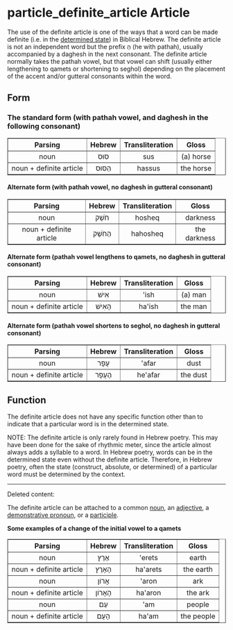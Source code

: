# particle_definite_article Article
The use of the definite article is one of the ways that a word can be made definite (i.e. in the [determined state](https://git.door43.org/Door43/en-uhg/src/master/content/state_determined/02.md)) in Biblical Hebrew. The definite article is not an independent word but the prefix הַ (he with pathah), usually accompanied by a daghesh in the next consonant. The definite article normally takes the pathah vowel, but that vowel can shift (usually either lengthening to qamets or shortening to seghol) depending on the placement of the accent and/or gutteral consonants within the word. 

## Form

### The standard form (with pathah vowel, and daghesh in the following consonant)
<table border="1" class="docutils">
<tr class="row-odd"><th>Parsing</th><th>Hebrew</th><th>Transliteration</th><th>Gloss</th>
</tr>
<tr class="row-even" align="center"><td>noun</td><td>סוּס</td><td>sus</td><td>(a) horse</td>
</tr>
<tr class="row-odd" align="center"><td>noun + definite article</td><td>הַסּוּס</td><td>hassus</td><td>the horse</td>
</tr>
</tbody>
</table>

#### Alternate form (with pathah vowel, no daghesh in gutteral consonant)
<table border="1" class="docutils">
<tr class="row-odd"><th>Parsing</th><th>Hebrew</th><th>Transliteration</th><th>Gloss</th>
</tr>
<tr class="row-even" align="center"><td>noun</td><td>חֹשֶׁק</td><td>hosheq</td><td>darkness</td>
</tr>
<tr class="row-odd" align="center"><td>noun + definite article</td><td>הַחֹשֶׁק</td><td>hahosheq</td><td>the darkness</td>
</tr>
</tbody>
</table>

#### Alternate form (pathah vowel lengthens to qamets, no daghesh in gutteral consonant)
<table border="1" class="docutils">
<tr class="row-odd"><th>Parsing</th><th>Hebrew</th><th>Transliteration</th><th>Gloss</th>
</tr>
<tr class="row-even" align="center"><td>noun</td><td>אִישׁ</td><td>'ish</td><td>(a) man</td>
</tr>
<tr class="row-odd" align="center"><td>noun + definite article</td><td>הָאִישׁ</td><td>ha'ish</td><td>the man</td>
</tr>
</tbody>
</table>

#### Alternate form (pathah vowel shortens to seghol, no daghesh in gutteral consonant)
<table border="1" class="docutils">
<tr class="row-odd"><th>Parsing</th><th>Hebrew</th><th>Transliteration</th><th>Gloss</th>
</tr>
<tr class="row-even" align="center"><td>noun</td><td>עָפָר</td><td>'afar</td><td>dust</td>
</tr>
<tr class="row-odd" align="center"><td>noun + definite article</td><td>הֶעָפָר</td><td>he'afar</td><td>the dust</td>
</tr>
</tbody>
</table>

## Function
The definite article does not have any specific function other than to indicate that a particular word is in the determined state.  



NOTE: The definite article is only rarely found in Hebrew poetry. This may have been done for the sake of rhythmic meter, since the article almost always adds a syllable to a word. In Hebrew poetry, words can be in the determined state even without the definite article.  Therefore, in Hebrew poetry, often the state (construct, absolute, or determined) of a particular word must be determined by the context.


----------------------------

Deleted content:

The definite article can be attached to a common [noun](https://git.door43.org/Door43/en-uhg/src/master/content/noun_common/02.md), an [adjective](https://git.door43.org/Door43/en-uhg/src/master/content/adjective/02.md), a [demonstrative pronoun](https://git.door43.org/Door43/en-uhg/src/master/content/pronoun_demonstrative/02.md), or a [participle](https://git.door43.org/Door43/en-uhg/src/master/content/participle/02.md).

**Some examples of a change of the initial vowel to a qamets**
<table border="1" class="docutils">
<tr class="row-odd"><th>Parsing</th><th>Hebrew</th><th>Transliteration</th><th>Gloss</th>
</tr>
<tr class="row-even" align="center"><td>noun</td><td>אֶרֶץ</td><td>'erets</td><td>earth</td>
</tr>
<tr class="row-odd" align="center"><td>noun + definite article</td><td>הָאָרֶץ</td><td>ha'arets</td><td>the earth</td>
</tr>
<tr class="row-even" align="center"><td>noun</td><td>אֲרוֹן</td><td>'aron</td><td>ark</td>
</tr>
<tr class="row-odd" align="center"><td>noun + definite article</td><td>הָאָרוֹן</td><td>ha'aron</td><td>the ark</td>
</tr>
<tr class="row-even" align="center"><td>noun</td><td>עַם</td><td>'am</td><td>people</td>
</tr>
<tr class="row-odd" align="center"><td>noun + definite article</td><td>הָעָם</td><td>ha'am</td><td>the people</td>
</tr>
</tbody>
</table>